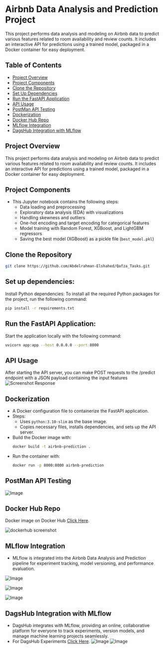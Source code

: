 # Airbnb Data Analysis and Prediction Project

This project performs data analysis and modeling on Airbnb data to predict various features related to room availability and review counts. It includes an interactive API for predictions using a trained model, packaged in a Docker container for easy deployment.

## Table of Contents

  - [Project Overview](#project-overview)
  - [Project Components](#project-components)
  - [Clone the Repository](#clone-the-repository)
  - [Set Up Dependencies](#set-up-dependencies)
  - [Run the FastAPI Application](#run-the-fastapi-application)
  - [API Usage](#api-usage)
  - [PostMan API Testing](#postman-api-testing)
  - [Dockerization](#dockerization)
  - [Docker Hub Repo](#docker-hub-repo)
  - [MLflow Integration](#mlflow-integration)
  - [DagsHub Integration with MLflow](#dagshub-integration-with-mlflow)

## Project Overview

This project performs data analysis and modeling on Airbnb data to predict various features related to room availability and review counts. It includes an interactive API for predictions using a trained model, packaged in a Docker container for easy deployment.

## Project Components

   - This Jupyter notebook contains the following steps:
     - Data loading and preprocessing
     - Exploratory data analysis (EDA) with visualizations
     - Handling skewness and outliers
     - One-hot encoding and target encoding for categorical features
     - Model training with Random Forest, XGBoost, and LightGBM regressors
     - Saving the best model (XGBoost) as a pickle file (`best_model.pkl`)


## Clone the Repository

   ```bash
   git clone https://github.com/Abdelrahman-Elshahed/Qafza_Tasks.git
   ```


## Set up dependencies:

  Install Python dependencies:
  To install all the required Python packages for the project, run the following command:
  ```bash
  pip install -r requirements.txt
  ```


## Run the FastAPI Application:

  Start the application locally with the following command:
  ```bash
  uvicorn app:app --host 0.0.0.0 --port 8000
  ```


## API Usage

  After starting the API server, you can make POST requests to the /predict endpoint with a JSON payload containing the input features
![Screenshot Response](https://github.com/user-attachments/assets/6204151b-53b7-4f31-bfcb-8793bd3b9ed5)

  
## Dockerization
   - A Docker configuration file to containerize the FastAPI application.
   - Steps:
     - Uses `python:3.10-slim` as the base image.
     - Copies necessary files, installs dependencies, and sets up the API server.
   - Build the Docker image with:
     ```bash
     docker build -t airbnb-prediction .
     ```
   - Run the container with:
     ```bash
     docker run -p 8000:8000 airbnb-prediction
     ```
## PostMan API Testing
  ![Image](https://github.com/user-attachments/assets/e485add4-32ea-4d49-b588-41c65971dced)
## Docker Hub Repo

Docker image on Docker Hub [Click Here](https://hub.docker.com/repository/docker/bodaaa/qafza_docker_task/general).

![dockerhub screenshot](https://github.com/user-attachments/assets/ed1b6c17-877c-416c-ad9e-4455fc238b45)

## MLflow Integration
  
  - MLflow is integrated into the Airbnb Data Analysis and Prediction pipeline for experiment tracking, model versioning, and performance evaluation.
    
![Image](https://github.com/user-attachments/assets/cd5da899-3906-439a-9e17-e09e9e1433fb)

![Image](https://github.com/user-attachments/assets/54d744ad-2554-4cd3-971f-9564909d9de1)

![Image](https://github.com/user-attachments/assets/3161f561-0892-4cb8-81b7-672574511489)

## DagsHub Integration with MLflow
  - DagsHub integrates with MLflow, providing an online, collaborative platform for everyone to track experiments, version models, and manage machine learning projects seamlessly.
  - For DagsHub Experiments [Click Here](https://dagshub.com/Abdelrahman-Elshahed/Qafza_Tasks/experiments).
![Image](https://github.com/user-attachments/assets/12253f61-ce9d-44a3-99aa-dd2623ce4c67)
![Image](https://github.com/user-attachments/assets/d42f57bc-00bb-4a72-b328-d9e91ecd2a15)
